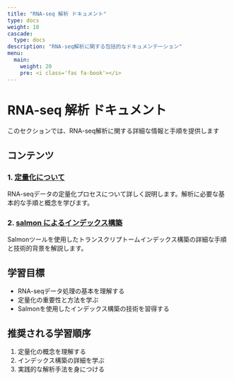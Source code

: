 ```yaml
---
title: "RNA-seq 解析 ドキュメント"
type: docs
weight: 10
cascade:
  type: docs
description: "RNA-seq解析に関する包括的なドキュメンテーション"
menu:
  main:
    weight: 20
    pre: <i class='fas fa-book'></i>
---
```


# RNA-seq 解析 ドキュメント

このセクションでは、RNA-seq解析に関する詳細な情報と手順を提供します

## コンテンツ

### 1. [定量化について](quantifying)
RNA-seqデータの定量化プロセスについて詳しく説明します。解析に必要な基本的な手順と概念を学びます。

### 2. [salmon によるインデックス構築](indexing)
Salmonツールを使用したトランスクリプトームインデックス構築の詳細な手順と技術的背景を解説します。

## 学習目標
- RNA-seqデータ処理の基本を理解する
- 定量化の重要性と方法を学ぶ
- Salmonを使用したインデックス構築の技術を習得する

## 推奨される学習順序
1. 定量化の概念を理解する
2. インデックス構築の詳細を学ぶ
3. 実践的な解析手法を身につける
